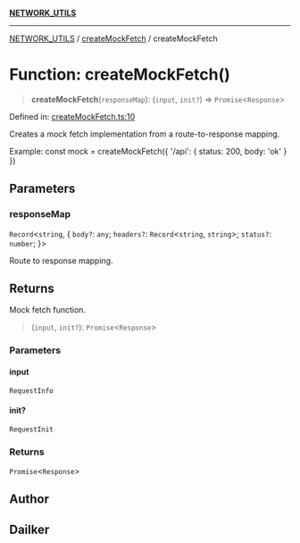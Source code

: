 [**NETWORK_UTILS**](../../README.md)

***

[NETWORK_UTILS](../../README.md) / [createMockFetch](../README.md) / createMockFetch

# Function: createMockFetch()

> **createMockFetch**(`responseMap`): (`input`, `init?`) => `Promise`\<`Response`\>

Defined in: [createMockFetch.ts:10](https://github.com/dailker/everyutil/blob/fb6c9c837496f567cf7883b581cd27d1c9507ebe/src/network/createMockFetch.ts#L10)

Creates a mock fetch implementation from a route-to-response mapping.

Example: const mock = createMockFetch({ '/api': { status: 200, body: 'ok' } })

## Parameters

### responseMap

`Record`\<`string`, \{ `body?`: `any`; `headers?`: `Record`\<`string`, `string`\>; `status?`: `number`; \}\>

Route to response mapping.

## Returns

Mock fetch function.

> (`input`, `init?`): `Promise`\<`Response`\>

### Parameters

#### input

`RequestInfo`

#### init?

`RequestInit`

### Returns

`Promise`\<`Response`\>

## Author

## Dailker
